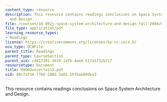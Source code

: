 ```yaml
---
content_type: resource
description: This resource contains readings conclusions on Space System Architecture
  and Design.
file: /courses/16-892j-space-system-architecture-and-design-fall-2004/80c7af1677b6188d3a0119fbae00dea3_09060uncertain3.pdf
file_type: application/pdf
learning_resource_types:
- Readings
license: https://creativecommons.org/licenses/by-nc-sa/4.0/
ocw_type: OCWFile
parent_title: Readings
parent_type: CourseSection
parent_uid: cdd17381-3670-14fb-4ae8-517a5732b217
resourcetype: Document
title: 09060uncertain3.pdf
uid: 80c7af16-77b6-188d-3a01-19fbae00dea3
---
```

This resource contains readings conclusions on Space System Architecture and Design.